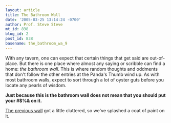 ```yaml
---
layout: article
title: The Bathroom Wall
date: '2005-03-25 13:14:24 -0700'
author: Prof. Steve Steve
mt_id: 838
blog_id: 2
post_id: 838
basename: the_bathroom_wa_9
---
```

With any tavern, one can expect that certain things that get said are out-of-place. But there is one place where almost any saying or scribble can find a home: _the bathroom wall_. This is where random thoughts and oddments that don't follow the other entries at the Panda's Thumb wind up. As with most bathroom walls, expect to sort through a lot of oyster guts before you locate any pearls of wisdom.

**Just because this is the bathroom wall does not mean that you should put your #$%& on it.**

[The previous wall](http://www.pandasthumb.org/pt-archives/000878.html) got a little cluttered, so we've splashed a coat of paint on it.
